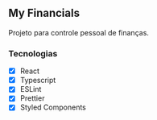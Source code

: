 ## My Financials

Projeto para controle pessoal de finanças.

### Tecnologias

- [x] React
- [x] Typescript
- [x] ESLint
- [x] Prettier
- [x] Styled Components